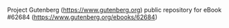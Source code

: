 Project Gutenberg (https://www.gutenberg.org) public repository for
eBook #62684 (https://www.gutenberg.org/ebooks/62684)
